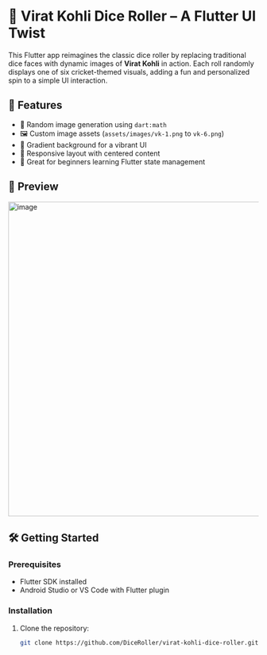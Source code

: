# 🎲 Virat Kohli Dice Roller – A Flutter UI Twist

This Flutter app reimagines the classic dice roller by replacing traditional dice faces with dynamic images of **Virat Kohli** in action. Each roll randomly displays one of six cricket-themed visuals, adding a fun and personalized spin to a simple UI interaction.

## 🚀 Features
- 🎯 Random image generation using `dart:math`
- 🖼️ Custom image assets (`assets/images/vk-1.png` to `vk-6.png`)
- 🎨 Gradient background for a vibrant UI
- 📱 Responsive layout with centered content
- 🧪 Great for beginners learning Flutter state management

## 📸 Preview
<img width="1365" height="634" alt="image" src="https://github.com/user-attachments/assets/64343d58-46a1-483c-aa57-06638acdea4b" />

## 🛠️ Getting Started

### Prerequisites
- Flutter SDK installed
- Android Studio or VS Code with Flutter plugin

### Installation
1. Clone the repository:
   ```bash
   git clone https://github.com/DiceRoller/virat-kohli-dice-roller.git
